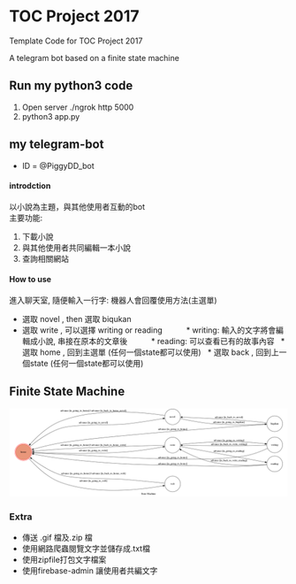 # TOC Project 2017

Template Code for TOC Project 2017

A telegram bot based on a finite state machine

## Run my python3 code

 1. Open server ./ngrok http 5000<br/>
 2. python3 app.py

## my telegram-bot
* ID = @PiggyDD_bot

#### introdction
以小說為主題，與其他使用者互動的bot<br/>
主要功能:<br/>
1. 下載小說<br/>
2. 與其他使用者共同編輯一本小說<br/>
3. 查詢相關網站

#### How to use
 進入聊天室, 隨便輸入一行字: 機器人會回覆使用方法(主選單)<br/>
 * 選取 novel , then 選取 biqukan<br/>
 * 選取 write , 可以選擇 writing or reading
           * writing: 輸入的文字將會編輯成小說, 串接在原本的文章後
           * reading: 可以查看已有的故事內容
   * 選取 home , 回到主選單 (任何一個state都可以使用)
   * 選取 back , 回到上一個state (任何一個state都可以使用)
   
## Finite State Machine
![fsm](./machine_state.png)

### Extra
* 傳送 .gif 檔及.zip 檔
* 使用網路爬蟲閱覽文字並儲存成.txt檔
* 使用zipfile打包文字檔案
* 使用firebase-admin 讓使用者共編文字
